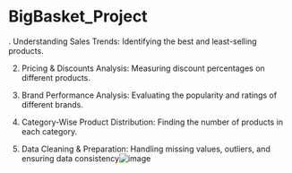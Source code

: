 # BigBasket_Project
. Understanding Sales Trends:
 Identifying the best and least-selling products.

2. Pricing & Discounts Analysis: 
Measuring discount percentages on different products.

3. Brand Performance Analysis: 
Evaluating the popularity and ratings of different brands.

4. Category-Wise Product Distribution: 
Finding the number of products in each category.

5. Data Cleaning & Preparation:
Handling missing values, outliers, and ensuring data consistency![image](https://github.com/user-attachments/assets/52d97ece-f4af-405c-b230-de86a563bf4c)
